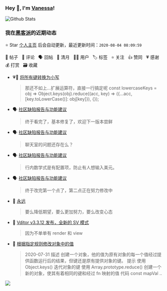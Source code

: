 ### Hey 👋, I'm [Vanessa](http://vanessa.b3log.org/)!

![Github Stats](https://github-readme-stats.vercel.app/api?username=Vanessa219&show_icons=true)

<!--events start -->

### 我在[黑客派](https://hacpai.com)的近期动态

⭐️ Star [个人主页](https://github.com/Vanessa219/Vanessa219) 后会自动更新，最近更新时间：`2020-08-04 08:09:59`

📝 帖子 &nbsp; 💬 评论 &nbsp; 🗣 回帖 &nbsp; 🌙 清月 &nbsp; 👨‍💻 用户 &nbsp; 🏷️ 标签 &nbsp; ⭐️ 关注 &nbsp; 👍 赞同 &nbsp; 💗 感谢 &nbsp; 💰 打赏 &nbsp; 🗃 收藏

* 💗💬 [将所有键转换为小写](https://hacpai.com/article/1595996081360/comment/1596441894547#comments)

  > 那还不如上...扩展运算符，直接一行搞定呢 const lowercaseKeys = obj =&gt; Object.keys(obj).reduce((acc, key) =&gt; ({...acc, [key.toLowerCase()]: obj[key]}), {});
* 🗣 [社区缺陷报告与功能建议](https://hacpai.com/article/1438049659432/comment/1590385955048#comments)

  > 终于看完了，基本修复了，欢迎下一版本尝鲜
* 🗣 [社区缺陷报告与功能建议](https://hacpai.com/article/1438049659432/comment/1590385955048#comments)

  > 聊天室的问题还存在么？
* 🗣 [社区缺陷报告与功能建议](https://hacpai.com/article/1438049659432/comment/1590385955048#comments)

  > 行内数学式是有配置项，防止有人想输入美元。
* 🗣 [社区缺陷报告与功能建议](https://hacpai.com/article/1438049659432/comment/1590454763998#comments)

  > 终于改完第一个点了，第二点正在努力修改中
* 💬 [永远](https://hacpai.com/article/1596195924823/comment/1596205636304#comments)

  > 要么降低期望，要么更加努力，要么改变心态
* 💬 [Vditor v3.3.12 发布，全新的 SV 模式](https://hacpai.com/article/1595955099905/comment/1596181582343#comments)

  > 因为不单单有 render 和 view
* 📝 [根据指定规则修改对象中的值](https://hacpai.com/article/1596167528056)

  > 2020-07-31 描述 创建一个对象，他的值为原有对象的每一个值经过提供函数运行后的结果，但键还是原有提供对象的键。 提示 使用 Object.keys() 迭代对象的键 使用 Array.prototype.reduce() 创建一个新的对象，使其有着相同的键和经过 fn 映射的值 代码 const mapVal ..


<!--events end -->

<a title="Hits" target="_blank" href="https://github.com/Vanessa219/Vanessa219"><img src="https://hits.b3log.org/Vanessa219/Vanessa219.svg"></a>
